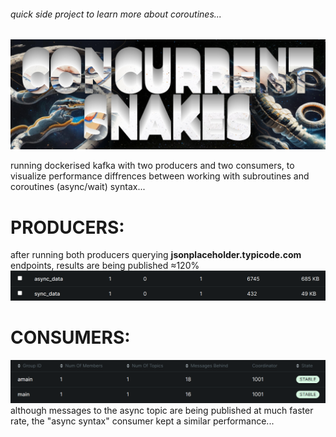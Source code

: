 ###### quick side project to learn more about coroutines...
![background](https://github.com/wassef911/concurrent_snakes/blob/master/images/background.png?raw=true)

running dockerised kafka with two producers and two consumers, to visualize performance diffrences between working with subroutines and coroutines (async/wait) syntax...

# PRODUCERS:

after running both producers querying **jsonplaceholder.typicode.com** endpoints, results are being published ≈120%
![Screenshot](https://github.com/wassef911/concurrent_snakes/blob/master/images/producer_benchmark.png?raw=true)

# CONSUMERS:
![Screenshot](https://github.com/wassef911/concurrent_snakes/blob/master/images/consumer_benchmark.png?raw=true)
although messages to the async topic are being published at much faster rate, the "async syntax" consumer kept a similar performance...
